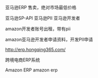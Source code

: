 
亚马逊ERP 售卖，绝对市场最低价格

亚马逊SP-API
亚马逊PII
亚马逊开发者

amazon开发者账号出租，带有pii

amazon亚马逊开发者申请资料，开发PII申请

http://erp.hongqing365.com/

跨境电商ERP系统

Amazon ERP
amazon erp
